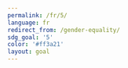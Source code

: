 ```yaml
---
permalink: /fr/5/
language: fr
redirect_from: /gender-equality/
sdg_goal: '5'
color: '#ff3a21'
layout: goal
---
```


